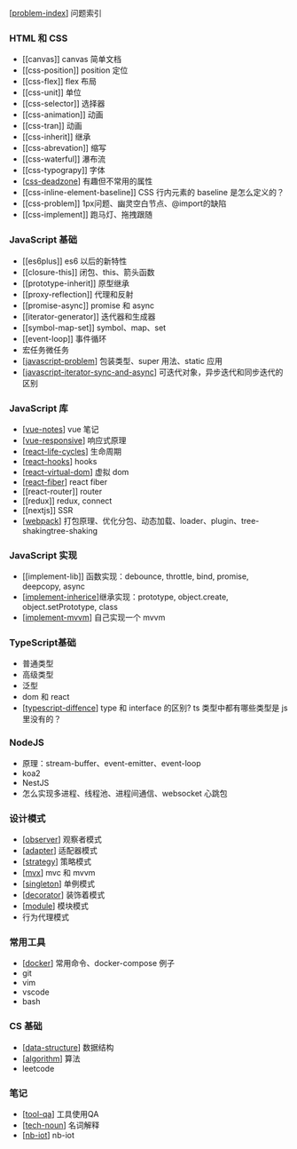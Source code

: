 
[[problem-index]] 问题索引

### HTML 和 CSS

- [[canvas]] canvas 简单文档
- [[css-position]] position 定位
- [[css-flex]] flex 布局
- [[css-unit]] 单位
- [[css-selector]] 选择器
- [[css-animation]] 动画
- [[css-tran]] 动画
- [[css-inherit]] 继承
- [[css-abrevation]] 缩写
- [[css-waterful]] 瀑布流
- [[css-typograpy]] 字体
- [[css-deadzone]] 有趣但不常用的属性
- [[css-inline-element-baseline]] CSS 行内元素的 baseline 是怎么定义的？
- [[css-problem]] 1px问题、幽灵空白节点、@import的缺陷
- [[css-implement]] 跑马灯、拖拽跟随

### JavaScript 基础

- [[es6plus]] es6 以后的新特性
- [[closure-this]] 闭包、this、箭头函数
- [[prototype-inherit]] 原型继承
- [[proxy-reflection]] 代理和反射
- [[promise-async]] promise 和 async
- [[iterator-generator]] 迭代器和生成器
- [[symbol-map-set]] symbol、map、set
- [[event-loop]] 事件循环
- 宏任务微任务
- [[javascript-problem]] 包装类型、super 用法、static 应用
- [[javascript-iterator-sync-and-async]] 可迭代对象，异步迭代和同步迭代的区别

### JavaScript 库

- [[vue-notes]] vue 笔记
- [[vue-responsive]] 响应式原理
- [[react-life-cycles]] 生命周期
- [[react-hooks]] hooks
- [[react-virtual-dom]] 虚拟 dom
- [[react-fiber]] react fiber
- [[react-router]] router
- [[redux]] redux, connect
- [[nextjs]] SSR
- [[webpack]] 打包原理、优化分包、动态加载、loader、plugin、tree-shakingtree-shaking

### JavaScript 实现

- [[implement-lib]] 函数实现：debounce, throttle, bind, promise, deepcopy, async
- [[implement-inherice]]继承实现：prototype, object.create, object.setPrototype, class
- [[implement-mvvm]] 自己实现一个 mvvm
  
### TypeScript基础

- 普通类型
- 高级类型
- 泛型
- dom 和 react
- [[typescript-diffence]] type 和 interface 的区别? ts 类型中都有哪些类型是 js 里没有的？

### NodeJS

- 原理：stream-buffer、event-emitter、event-loop
- koa2
- NestJS
- 怎么实现多进程、线程池、进程间通信、websocket 心跳包

### 设计模式

- [[observer]] 观察者模式
- [[adapter]] 适配器模式
- [[strategy]] 策略模式
- [[mvx]] mvc 和 mvvm
- [[singleton]] 单例模式
- [[decorator]] 装饰着模式
- [[module]] 模块模式
- 行为代理模式

### 常用工具

- [[docker]] 常用命令、docker-compose 例子
- git
- vim
- vscode
- bash

### CS 基础

- [[data-structure]] 数据结构
- [[algorithm]] 算法
- leetcode

### 笔记

- [[tool-qa]] 工具使用QA
- [[tech-noun]] 名词解释
- [[nb-iot]] nb-iot

[//begin]: # "Autogenerated link references for markdown compatibility"
[css-deadzone]: css-deadzone "Css Deadzone"
[javascript-problem]: javascript-problem "Javascript Problem"
[javascript-iterator-sync-and-async]: javascript-iterator-sync-and-async "Javascript Iterator Sync and Async"
[vue-notes]: vue-notes "Vue Notes"
[vue-responsive]: vue-responsive "Vue Responsive"
[react-life-cycles]: react-life-cycles "React Life Cycles"
[react-hooks]: react-hooks "React Hooks"
[react-virtual-dom]: react-virtual-dom "React Virtual Dom"
[react-fiber]: react-fiber "React Fiber"
[webpack]: webpack "Webpack"
[implement-inherice]: implement-inherice "Implement Inherice"
[implement-mvvm]: implement-mvvm "Implement Mvvm"
[typescript-diffence]: typescript-diffence "Typescript Diffence"
[observer]: observer "Observer"
[adapter]: adapter "Adapter"
[strategy]: strategy "Strategy"
[mvx]: mvx "Mvx"
[singleton]: singleton "Singleton"
[decorator]: decorator "Decorator"
[module]: module "Module"
[docker]: docker "Docker"
[data-structure]: data-structure "Data-structure"
[algorithm]: algorithm "Algorithm"
[problem-index]: problem-index "Problem Index"
[what-happend-when]: what-happend-when "What Happend When"
[performance]: performance "Performance"
[security]: security "Security"
[tool-qa]: tool-qa "Tool Qa"
[tech-noun]: tech-noun "Tech Noun"
[nb-iot]: nb-iot "Nb-iot"
[//end]: # "Autogenerated link references"